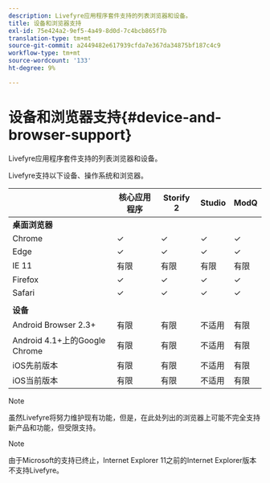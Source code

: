 ```yaml
---
description: Livefyre应用程序套件支持的列表浏览器和设备。
title: 设备和浏览器支持
exl-id: 75e424a2-9ef5-4a49-8d0d-7c4bcb865f7b
translation-type: tm+mt
source-git-commit: a2449482e617939cfda7e367da34875bf187c4c9
workflow-type: tm+mt
source-wordcount: '133'
ht-degree: 9%

---
```


# 设备和浏览器支持{#device-and-browser-support}

Livefyre应用程序套件支持的列表浏览器和设备。

Livefyre支持以下设备、操作系统和浏览器。

|  | 核心应用程序 | Storify 2 | Studio | ModQ |
|---|---|---|---|---|
| **桌面浏览器** |  |  |  |  |
| Chrome | ✓ | ✓ | ✓ | ✓ |
| Edge | ✓ | ✓ | ✓ | ✓ |
| IE 11 | 有限 | 有限 | 有限 | 有限 |
| Firefox | ✓ | ✓ | ✓ | ✓ |
| Safari | ✓ | ✓ | ✓ | ✓ |
|  |  |  |  |  |
| **设备** |  |  |  |  |
| Android Browser 2.3+ | 有限 | 有限 | 不适用 | 有限 |
| Android 4.1+上的Google Chrome | 有限 | 有限 | 不适用 | 有限 |
| iOS先前版本 | 有限 | 有限 | 不适用 | 有限 |
| iOS当前版本 | 有限 | 有限 | 不适用 | 有限 |

>[!NOTE]
>
>虽然Livefyre将努力维护现有功能，但是，在此处列出的浏览器上可能不完全支持新产品和功能，但受限支持。

>[!NOTE]
>
>由于Microsoft的支持已终止，Internet Explorer 11之前的Internet Explorer版本不支持Livefyre。
